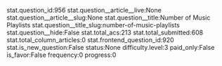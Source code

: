 stat.question_id:956
stat.question__article__live:None
stat.question__article__slug:None
stat.question__title:Number of Music Playlists
stat.question__title_slug:number-of-music-playlists
stat.question__hide:False
stat.total_acs:213
stat.total_submitted:608
stat.total_column_articles:0
stat.frontend_question_id:920
stat.is_new_question:False
status:None
difficulty.level:3
paid_only:False
is_favor:False
frequency:0
progress:0
